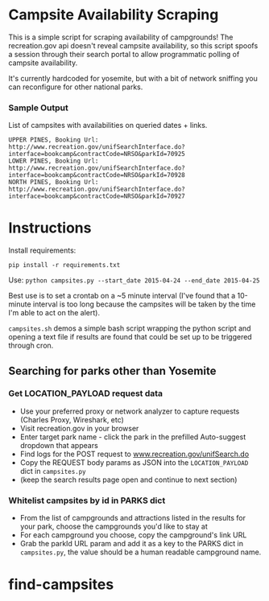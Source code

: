 # Campsite Availability Scraping
This is a simple script for scraping availability of campgrounds! The recreation.gov api doesn't reveal campsite availability, so this script spoofs a session through their search portal to allow programmatic polling of campsite availability.

It's currently hardcoded for yosemite, but with a bit of network sniffing you can reconfigure for other national parks.

### Sample Output
List of campsites with availabilities on queried dates + links.
```
UPPER PINES, Booking Url: http://www.recreation.gov/unifSearchInterface.do?interface=bookcamp&contractCode=NRSO&parkId=70925
LOWER PINES, Booking Url: http://www.recreation.gov/unifSearchInterface.do?interface=bookcamp&contractCode=NRSO&parkId=70928
NORTH PINES, Booking Url: http://www.recreation.gov/unifSearchInterface.do?interface=bookcamp&contractCode=NRSO&parkId=70927
```

# Instructions
Install requirements:
```
pip install -r requirements.txt
```
Use: `python campsites.py --start_date 2015-04-24 --end_date 2015-04-25`

Best use is to set a crontab on a ~5 minute interval (I've found that a 10-minute interval is too long because the campsites will be taken by the time I'm able to act on the alert).

`campsites.sh` demos a simple bash script wrapping the python script and opening a text file if results are found that could be set up to be triggered through cron.

## Searching for parks other than Yosemite

### Get LOCATION_PAYLOAD request data
* Use your preferred proxy or network analyzer to capture requests (Charles Proxy, Wireshark, etc)
* Visit recreation.gov in your browser
* Enter target park name - click the park in the prefilled Auto-suggest dropdown that appears
* Find logs for the POST request to www.recreation.gov/unifSearch.do
* Copy the REQUEST body params as JSON into the `LOCATION_PAYLOAD` dict in `campsites.py`
* (keep the search results page open and continue to next section)

### Whitelist campsites by id in PARKS dict
* From the list of campgrounds and attractions listed in the results for your park, choose the campgrounds you'd like to stay at
* For each campground you choose, copy the campground's link URL
* Grab the parkId URL param and add it as a key to the PARKS dict in `campsites.py`, the value should be a human readable campground name.


# find-campsites
